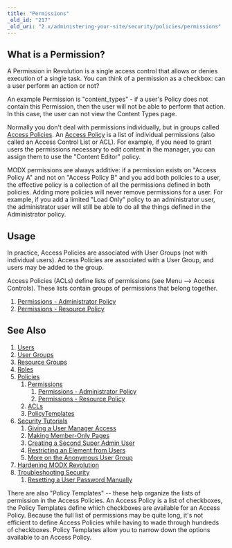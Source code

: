 ```yaml
---
title: "Permissions"
_old_id: "217"
_old_uri: "2.x/administering-your-site/security/policies/permissions"
---
```


## What is a Permission?

A Permission in Revolution is a single access control that allows or denies execution of a single task. You can think of a permission as a checkbox: can a user perform an action or not?

An example Permission is "content\_types" - if a user's Policy does not contain this Permission, then the user will not be able to perform that action. In this case, the user can not view the Content Types page.

Normally you don't deal with permissions individually, but in groups called [Access Policies](building-sites/client-proofing/security/policies "Policies"). An [Access Policy](building-sites/client-proofing/security/policies "Policies") is a list of individual permissions (also called an Access Control List or ACL). For example, if you need to grant users the permissions necessary to edit content in the manager, you can assign them to use the "Content Editor" policy.

MODX permissions are always additive: if a permission exists on "Access Policy A" and not on "Access Policy B" and you add both policies to a user, the effective policy is a collection of all the permissions defined in both policies. Adding more policies will never remove permissions for a user. For example, if you add a limited "Load Only" policy to an administrator user, the administrator user will still be able to do all the things defined in the Administrator policy.

## Usage

In practice, Access Policies are associated with User Groups (not with individual users). Access Policies are associated with a User Group, and users may be added to the group.

Access Policies (ACLs) define lists of permissions (see Menu --> Access Controls). These lists contain groups of permissions that belong together.

1. [Permissions - Administrator Policy](building-sites/client-proofing/security/policies/permissions/administrator-policy)
2. [Permissions - Resource Policy](building-sites/client-proofing/security/policies/permissions/resource-policy)

## See Also

1. [Users](building-sites/client-proofing/security/users)
2. [User Groups](building-sites/client-proofing/security/user-groups)
3. [Resource Groups](building-sites/client-proofing/security/resource-groups)
4. [Roles](building-sites/client-proofing/security/roles)
5. [Policies](building-sites/client-proofing/security/policies)
    1. [Permissions](building-sites/client-proofing/security/policies/permissions)
        1. [Permissions - Administrator Policy](building-sites/client-proofing/security/policies/permissions/administrator-policy)
        2. [Permissions - Resource Policy](building-sites/client-proofing/security/policies/permissions/resource-policy)
    2. [ACLs](building-sites/client-proofing/security/policies/acls)
    3. [PolicyTemplates](building-sites/client-proofing/security/policies/policytemplates)
6. [Security Tutorials](building-sites/client-proofing/security/security-tutorials)
    1. [Giving a User Manager Access](building-sites/client-proofing/security/security-tutorials/giving-a-user-manager-access)
    2. [Making Member-Only Pages](building-sites/client-proofing/security/security-tutorials/making-member-only-pages)
    3. [Creating a Second Super Admin User](building-sites/client-proofing/security/security-tutorials/creating-a-second-super-admin-user)
    4. [Restricting an Element from Users](building-sites/client-proofing/security/security-tutorials/restricting-an-element-from-users)
    5. [More on the Anonymous User Group](building-sites/client-proofing/security/security-tutorials/more-on-the-anonymous-user-group)
7. [Hardening MODX Revolution](getting-started/maintenance/securing-modx)
8. [Troubleshooting Security](building-sites/client-proofing/security/troubleshooting-security)
    1. [Resetting a User Password Manually](building-sites/client-proofing/security/troubleshooting-security/resetting-a-user-password-manually)

There are also "Policy Templates" -- these help organize the lists of permission in the Access Policies. An Access Policy is a list of checkboxes, the Policy Templates define which checkboxes are available for an Access Policy. Because the full list of permissions may be quite long, it's not efficient to define Access Policies while having to wade through hundreds of checkboxes. Policy Templates allow you to narrow down the options available to an Access Policy.
